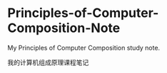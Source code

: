 # Principles-of-Computer-Composition-Note
My Principles of Computer Composition study note.<br>

我的计算机组成原理课程笔记
